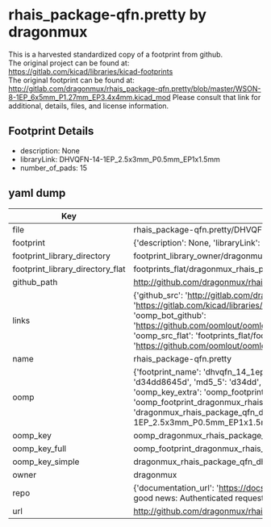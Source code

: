 # rhais_package-qfn.pretty by dragonmux  
This is a harvested standardized copy of a footprint from github.  
The original project can be found at:  
https://gitlab.com/kicad/libraries/kicad-footprints  
The original footprint can be found at:
http://gitlab.com/dragonmux/rhais_package-qfn.pretty/blob/master/WSON-8-1EP_6x5mm_P1.27mm_EP3.4x4mm.kicad_mod
Please consult that link for additional, details, files, and license information.  
## Footprint Details
* description: None  
* libraryLink: DHVQFN-14-1EP_2.5x3mm_P0.5mm_EP1x1.5mm  
* number_of_pads: 15  
## yaml dump  
| Key | Value |  
| --- | --- |  
| file | rhais_package-qfn.pretty/DHVQFN-14-1EP_2.5x3mm_P0.5mm_EP1x1.5mm.kicad_mod |  
| footprint | {'description': None, 'libraryLink': 'DHVQFN-14-1EP_2.5x3mm_P0.5mm_EP1x1.5mm', 'number_of_pads': 15} |  
| footprint_library_directory | footprint_library_owner/dragonmux_rhais_package-qfn.pretty |  
| footprint_library_directory_flat | footprints_flat/dragonmux_rhais_package_qfn_dhvqfn_14_1ep_2_5x3mm_p0_5mm_ep1x1_5mm/working |  
| github_path | http://github.com/dragonmux/rhais_package-qfn.pretty/blob/master/DHVQFN-14-1EP_2.5x3mm_P0.5mm_EP1x1.5mm.kicad_mod |  
| links | {'github_src': 'http://gitlab.com/dragonmux/rhais_package-qfn.pretty/blob/master/WSON-8-1EP_6x5mm_P1.27mm_EP3.4x4mm.kicad_mod', 'github_src_repo': 'https://gitlab.com/kicad/libraries/kicad-footprints', 'oomp_bot': 'footprints/dragonmux_rhais_package_qfn_dhvqfn_14_1ep_2_5x3mm_p0_5mm_ep1x1_5mm/working', 'oomp_bot_github': 'https://github.com/oomlout/oomlout_oomp_footprint_bot/tree/main/footprints/dragonmux_rhais_package_qfn_dhvqfn_14_1ep_2_5x3mm_p0_5mm_ep1x1_5mm/working', 'oomp_src_flat': 'footprints_flat/footprints_flat/dragonmux_rhais_package_qfn_dhvqfn_14_1ep_2_5x3mm_p0_5mm_ep1x1_5mm/working', 'oomp_src_flat_github': 'https://github.com/oomlout/oomlout_oomp_footprint_src/tree/main/footprints_flat/dragonmux_rhais_package_qfn_dhvqfn_14_1ep_2_5x3mm_p0_5mm_ep1x1_5mm/working'} |  
| name | rhais_package-qfn.pretty |  
| oomp | {'footprint_name': 'dhvqfn_14_1ep_2_5x3mm_p0_5mm_ep1x1_5mm', 'library_name': 'rhais_package_qfn', 'md5': 'd34dd8645d7770cec72471cd57083d9a', 'md5_10': 'd34dd8645d', 'md5_5': 'd34dd', 'md5_6': 'd34dd8', 'oomp_key': 'oomp_dragonmux_rhais_package_qfn_dhvqfn_14_1ep_2_5x3mm_p0_5mm_ep1x1_5mm', 'oomp_key_extra': 'oomp_footprint_dragonmux_rhais_package_qfn_dhvqfn_14_1ep_2_5x3mm_p0_5mm_ep1x1_5mm', 'oomp_key_full': 'oomp_footprint_dragonmux_rhais_package_qfn_dhvqfn_14_1ep_2_5x3mm_p0_5mm_ep1x1_5mm_d34dd8', 'oomp_key_simple': 'dragonmux_rhais_package_qfn_dhvqfn_14_1ep_2_5x3mm_p0_5mm_ep1x1_5mm', 'original_filename': 'rhais_package-qfn.pretty/DHVQFN-14-1EP_2.5x3mm_P0.5mm_EP1x1.5mm.kicad_mod', 'owner_name': 'dragonmux'} |  
| oomp_key | oomp_dragonmux_rhais_package_qfn_dhvqfn_14_1ep_2_5x3mm_p0_5mm_ep1x1_5mm |  
| oomp_key_full | oomp_footprint_dragonmux_rhais_package_qfn_dhvqfn_14_1ep_2_5x3mm_p0_5mm_ep1x1_5mm |  
| oomp_key_simple | dragonmux_rhais_package_qfn_dhvqfn_14_1ep_2_5x3mm_p0_5mm_ep1x1_5mm |  
| owner | dragonmux |  
| repo | {'documentation_url': 'https://docs.github.com/rest/overview/resources-in-the-rest-api#rate-limiting', 'message': "API rate limit exceeded for 84.66.173.59. (But here's the good news: Authenticated requests get a higher rate limit. Check out the documentation for more details.)"} |  
| url | http://github.com/dragonmux/rhais_package-qfn.pretty |  

